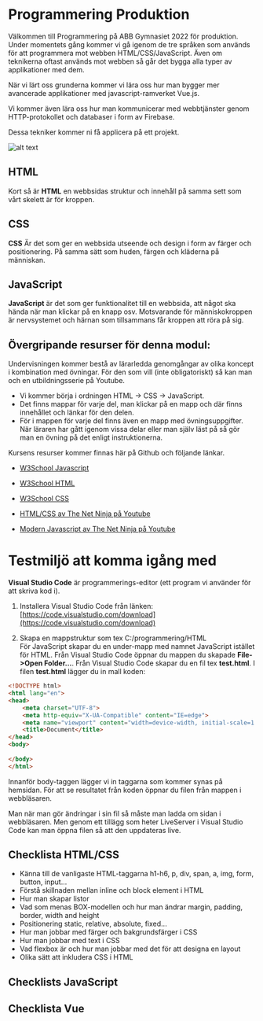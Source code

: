 # Programmering Produktion
Välkommen till Programmering på ABB Gymnasiet 2022 för produktion. Under momentets gång kommer vi gå igenom de tre språken som används för att programmera mot webben HTML/CSS/JavaScript. Även om teknikerna oftast används mot webben så går det bygga alla typer av applikationer med dem.

När vi lärt oss grunderna kommer vi lära oss hur man bygger mer avancerade applikationer med javascript-ramverket Vue.js.

Vi kommer även lära oss hur man kommunicerar med webbtjänster genom HTTP-protokollet och databaser i form av Firebase.

Dessa tekniker kommer ni få applicera på ett projekt.

![alt text](https://cdn.bamahadigital.com/q:i/r:1/wp:1/w:372/u:https://bamahadigital.com/wp-content/uploads/2021/03/wa2.png "Web Anatomy")

## HTML
Kort så är **HTML** en webbsidas struktur och innehåll på samma sett som vårt skelett är för kroppen.

## CSS
**CSS** Är det som ger en webbsida utseende och design i form av färger och positionering. På samma sätt som huden, färgen och kläderna på människan.

## JavaScript
**JavaScript** är det som ger funktionalitet till en webbsida, att något ska hända när man klickar på en knapp osv. Motsvarande för människokroppen är nervsystemet och härnan som tillsammans får kroppen att röra på sig.

## Övergripande resurser för denna modul:
Undervisningen kommer bestå av lärarledda genomgångar av olika koncept i kombination med övningar.
För den som vill (inte obligatoriskt) så kan man och en utbildningsserie på Youtube.

* Vi kommer börja i ordningen HTML -> CSS -> JavaScript.
* Det finns mappar för varje del, man klickar på en mapp och där finns innehållet och länkar för den delen.
* För i mappen för varje del finns även en mapp med övningsuppgifter. När läraren har gått igenom vissa delar eller man själv läst på så gör man en övning på det enligt instruktionerna.

Kursens resurser kommer finnas här på Github och följande länkar. 

- [W3School Javascript](https://www.w3schools.com/js/default.asp)
- [W3School HTML](https://www.w3schools.com/html/)
- [W3School CSS](https://www.w3schools.com/css/default.asp)  


- [HTML/CSS av The Net Ninja på Youtube](https://www.youtube.com/playlist?list=PL4cUxeGkcC9ivBf_eKCPIAYXWzLlPAm6G)
- [Modern Javascript av The Net Ninja på Youtube](https://www.youtube.com/playlist?list=PL4cUxeGkcC9haFPT7J25Q9GRB_ZkFrQAc)


# Testmiljö att komma igång med

**Visual Studio Code** är programmerings-editor (ett program vi använder för att skriva kod i).
1. Installera Visual Studio Code från länken: [https://code.visualstudio.com/download](https://code.visualstudio.com/download)

2. Skapa en mappstruktur som tex C:/programmering/HTML  
För JavaScript skapar du en under-mapp med namnet JavaScript istället för HTML.
Från Visual Studio Code öppnar du mappen du skapade **File->Open Folder...**. 
Från Visual Studio Code skapar du en fil tex **test.html**.
I filen **test.html** lägger du in mall koden:  
```html
<!DOCTYPE html>
<html lang="en">
<head>
    <meta charset="UTF-8">
    <meta http-equiv="X-UA-Compatible" content="IE=edge">
    <meta name="viewport" content="width=device-width, initial-scale=1.0">
    <title>Document</title>
</head>
<body>
    
</body>
</html>
```

Innanför body-taggen lägger vi in taggarna som kommer synas på hemsidan.
För att se resultatet från koden öppnar du filen från mappen i webbläsaren.

Man när man gör ändringar i sin fil så måste man ladda om sidan i webbläsaren. 
Men genom ett tillägg som heter LiveServer i Visual Studio Code kan man öppna filen så att den uppdateras live.

## Checklista HTML/CSS
* Känna till de vanligaste HTML-taggarna h1-h6, p, div, span, a, img, form, button, input...
* Förstå skillnaden mellan inline och block element i HTML
* Hur man skapar listor
* Vad som menas BOX-modellen och hur man ändrar margin, padding, border, width and height
* Positionering static, relative, absolute, fixed...
* Hur man jobbar med färger och bakgrundsfärger i CSS
* Hur man jobbar med text i CSS
* Vad flexbox är och hur man jobbar med det för att designa en layout
* Olika sätt att inkludera CSS i HTML

## Checklists JavaScript

## Checklista Vue
